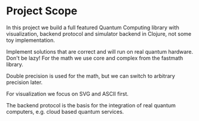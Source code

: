 # Project Scope
In this project we build a full featured Quantum Computing library with visualization, backend protocol and simulator backend in Clojure, not some toy implementation.

Implement solutions that are correct and will run on real quantum hardware. Don't be lazy!
For the math we use core and complex from the fastmath library.

Double precision is used for the math, but we can switch to arbitrary precision later.

For visualization we focus on SVG and ASCII first.

The backend protocol is the basis for the integration of real quantum computers, e.g. cloud based quantum services.

